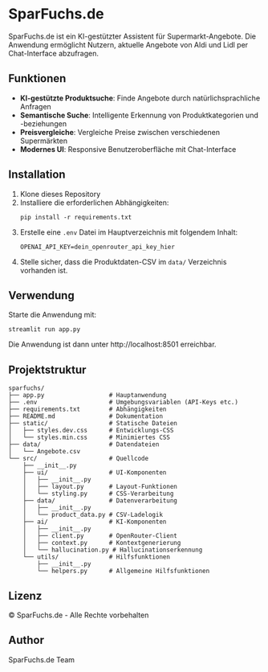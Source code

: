 # SparFuchs.de

SparFuchs.de ist ein KI-gestützter Assistent für Supermarkt-Angebote. Die Anwendung ermöglicht Nutzern, aktuelle Angebote von Aldi und Lidl per Chat-Interface abzufragen.

## Funktionen

- **KI-gestützte Produktsuche**: Finde Angebote durch natürlichsprachliche Anfragen
- **Semantische Suche**: Intelligente Erkennung von Produktkategorien und -beziehungen
- **Preisvergleiche**: Vergleiche Preise zwischen verschiedenen Supermärkten
- **Modernes UI**: Responsive Benutzeroberfläche mit Chat-Interface

## Installation

1. Klone dieses Repository
2. Installiere die erforderlichen Abhängigkeiten:
   ```
   pip install -r requirements.txt
   ```
3. Erstelle eine `.env` Datei im Hauptverzeichnis mit folgendem Inhalt:
   ```
   OPENAI_API_KEY=dein_openrouter_api_key_hier
   ```
4. Stelle sicher, dass die Produktdaten-CSV im `data/` Verzeichnis vorhanden ist.

## Verwendung

Starte die Anwendung mit:

```
streamlit run app.py
```

Die Anwendung ist dann unter http://localhost:8501 erreichbar.

## Projektstruktur

```
sparfuchs/
├── app.py                  # Hauptanwendung
├── .env                    # Umgebungsvariablen (API-Keys etc.)
├── requirements.txt        # Abhängigkeiten
├── README.md               # Dokumentation
├── static/                 # Statische Dateien
│   ├── styles.dev.css      # Entwicklungs-CSS
│   └── styles.min.css      # Minimiertes CSS
├── data/                   # Datendateien
│   └── Angebote.csv
└── src/                    # Quellcode
    ├── __init__.py
    ├── ui/                 # UI-Komponenten
    │   ├── __init__.py
    │   ├── layout.py       # Layout-Funktionen
    │   └── styling.py      # CSS-Verarbeitung
    ├── data/               # Datenverarbeitung
    │   ├── __init__.py
    │   └── product_data.py # CSV-Ladelogik
    ├── ai/                 # KI-Komponenten
    │   ├── __init__.py
    │   ├── client.py       # OpenRouter-Client
    │   ├── context.py      # Kontextgenerierung
    │   └── hallucination.py # Hallucinationserkennung
    └── utils/              # Hilfsfunktionen
        ├── __init__.py
        └── helpers.py      # Allgemeine Hilfsfunktionen
```

## Lizenz

© SparFuchs.de - Alle Rechte vorbehalten

## Author

SparFuchs.de Team 